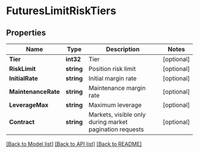 # FuturesLimitRiskTiers

## Properties

Name | Type | Description | Notes
------------ | ------------- | ------------- | -------------
**Tier** | **int32** | Tier | [optional] 
**RiskLimit** | **string** | Position risk limit | [optional] 
**InitialRate** | **string** | Initial margin rate | [optional] 
**MaintenanceRate** | **string** | Maintenance margin rate | [optional] 
**LeverageMax** | **string** | Maximum leverage | [optional] 
**Contract** | **string** | Markets, visible only during market pagination requests | [optional] 

[[Back to Model list]](../README.md#documentation-for-models) [[Back to API list]](../README.md#documentation-for-api-endpoints) [[Back to README]](../README.md)


